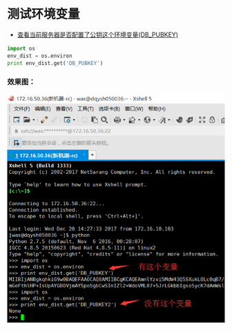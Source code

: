 # 测试环境变量

- [查看当前服务器是否配置了公钥这个环境变量(DB_PUBKEY)]()

```python
import os
env_dist = os.environ
print env_dist.get('DB_PUBKEY')
```
### 效果图：
![Alt text](images/配置环境变量.png "说明：这是图片1")
